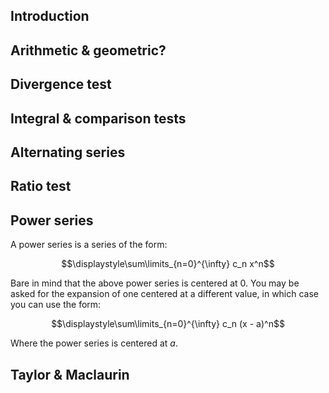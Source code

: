 ## Introduction

## Arithmetic & geometric?

## Divergence test

## Integral & comparison tests

## Alternating series

## Ratio test

## Power series

A power series is a series of the form:

$$\displaystyle\sum\limits_{n=0}^{\infty} c_n x^n$$

Bare in mind that the above power series is centered at 0. You may be asked for the expansion of one centered at a different value, in which case you can use the form:

$$\displaystyle\sum\limits_{n=0}^{\infty} c_n (x - a)^n$$

Where the power series is centered at $a$.

<!-- A (power) series always converges at its center. -->

## Taylor & Maclaurin
